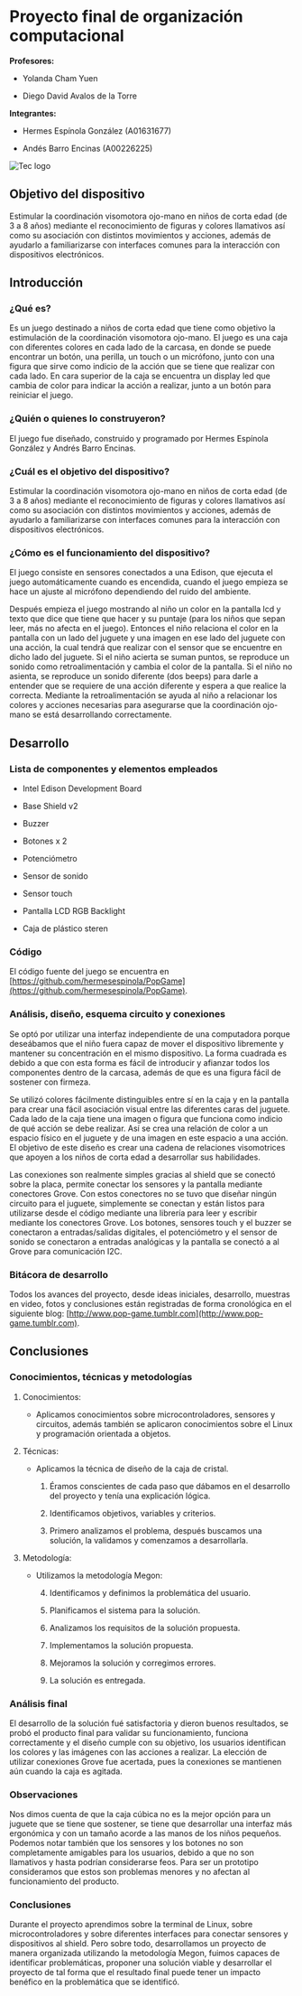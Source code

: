 # Proyecto final de organización computacional

**Profesores:**

* Yolanda Cham Yuen

* Diego David Avalos de la Torre

**Integrantes:**

* Hermes Espínola González (A01631677)

* Andés Barro Encinas (A00226225)

![Tec logo](http://sitios.itesm.mx/identidad/img/logotipo/secundario.jpg)

## Objetivo del dispositivo

Estimular la coordinación visomotora ojo-mano en niños de corta edad (de 3 a 8 años) mediante el reconocimiento de figuras y colores llamativos así como su asociación con distintos movimientos y acciones, además de ayudarlo a familiarizarse con interfaces comunes para la interacción con dispositivos electrónicos.

## Introducción

### ¿Qué es?

Es un juego destinado a niños de corta edad que tiene como objetivo la estimulación de la coordinación visomotora ojo-mano. El juego es una caja con diferentes colores en cada lado de la carcasa, en donde se puede encontrar un botón, una perilla, un touch o un micrófono, junto con una figura que sirve como indicio de la acción que se tiene que realizar con cada lado. En cara superior de la caja se encuentra un display led que cambia de color para indicar la acción a realizar, junto a un botón para reiniciar el juego.

### ¿Quién o quienes lo construyeron?

El juego fue diseñado, construido y programado por Hermes Espínola González y Andrés Barro Encinas.

### ¿Cuál es el objetivo del dispositivo?

Estimular la coordinación visomotora ojo-mano en niños de corta edad (de 3 a 8 años) mediante el reconocimiento de figuras y colores llamativos así como su asociación con distintos movimientos y acciones, además de ayudarlo a familiarizarse con interfaces comunes para la interacción con dispositivos electrónicos.

### ¿Cómo es el funcionamiento del dispositivo?

El juego consiste en sensores conectados a una Edison, que ejecuta el juego automáticamente cuando es encendida, cuando el juego empieza se hace un ajuste al micrófono dependiendo del ruido del ambiente.

Después empieza el juego mostrando al niño un color en la pantalla lcd y texto que dice que tiene que hacer y su puntaje (para los niños que sepan leer, más no afecta en el juego). Entonces el niño relaciona el color en la pantalla con un lado del juguete y una imagen en ese lado del juguete con una acción, la cual tendrá que realizar con el sensor que se encuentre en dicho lado del juguete. Si el niño acierta se suman puntos, se reproduce un sonido como retroalimentación y cambia el color de la pantalla. Si el niño no asienta, se reproduce un sonido diferente (dos beeps) para darle a entender que se requiere de una acción diferente y espera a que realice la correcta. Mediante la retroalimentación se ayuda al niño a relacionar los colores y acciones necesarias para asegurarse que la coordinación ojo-mano se está desarrollando correctamente.

## Desarrollo

### Lista de componentes y elementos empleados

* Intel Edison Development Board

* Base Shield v2

* Buzzer

* Botones x 2

* Potenciómetro

* Sensor de sonido

* Sensor touch

* Pantalla LCD RGB Backlight

* Caja de plástico steren

### Código

El código fuente del juego se encuentra en [https://github.com/hermesespinola/PopGame](https://github.com/hermesespinola/PopGame).

### Análisis, diseño, esquema circuito y conexiones

Se optó por utilizar una interfaz independiente de una computadora porque deseábamos que el niño fuera capaz de mover el dispositivo libremente y mantener su concentración en el mismo dispositivo. La forma cuadrada es debido a que con esta forma es fácil de introducir y afianzar todos los componentes dentro de la carcasa, además de que es una figura fácil de sostener con firmeza.

Se utilizó colores fácilmente distinguibles entre sí en la caja y en la pantalla para crear una fácil asociación visual entre las diferentes caras del juguete. Cada lado de la caja tiene una imagen o figura que funciona como indicio de qué acción se debe realizar. Así se crea una relación de color a un espacio físico en el juguete y de una imagen en este espacio a una acción. El objetivo de este diseño es crear una cadena de relaciones visomotrices que apoyen a los niños de corta edad a desarrollar sus habilidades.

Las conexiones son realmente simples gracias al shield que se conectó sobre la placa, permite conectar los sensores y la pantalla mediante conectores Grove. Con estos conectores no se tuvo que diseñar ningún circuito para el juguete, simplemente se conectan y están listos para utilizarse desde el código mediante una librería para leer y escribir mediante los conectores Grove. Los botones, sensores touch y el buzzer se conectaron a entradas/salidas digitales, el potenciómetro y el sensor de sonido se conectaron a entradas analógicas y la pantalla se conectó a al Grove para comunicación I2C.

### Bitácora de desarrollo

Todos los avances del proyecto, desde ideas iniciales, desarrollo, muestras en video, fotos y conclusiones están registradas de forma cronológica en el siguiente blog: [http://www.pop-game.tumblr.com](http://www.pop-game.tumblr.com).

## Conclusiones

### Conocimientos, técnicas y metodologías

1. Conocimientos:

    * Aplicamos conocimientos sobre microcontroladores, sensores y circuitos, además también se aplicaron conocimientos sobre el Linux y programación orientada a objetos.

2. Técnicas:

    * Aplicamos la técnica de diseño de la caja de cristal.

        1. Éramos conscientes de cada paso que dábamos en el desarrollo del proyecto y tenía una explicación lógica.

        2. Identificamos objetivos, variables y criterios.

        3. Primero analizamos el problema, después buscamos una solución, la validamos y comenzamos a desarrollarla.

3. Metodología:

    * Utilizamos la metodología Megon:

        4. Identificamos y definimos la problemática del usuario.

        5. Planificamos el sistema para la solución.

        6. Analizamos los requisitos de la solución propuesta.

        7. Implementamos la solución propuesta.

        8. Mejoramos la solución y corregimos errores.

        9. La solución es entregada.

### Análisis final

El desarrollo de la solución fué satisfactoria y dieron buenos resultados, se probó el producto final para validar su funcionamiento, funciona correctamente y el diseño cumple con su objetivo, los usuarios identifican los colores y las imágenes con las acciones a realizar. La elección de utilizar conexiones Grove fue acertada, pues la conexiones se mantienen aún cuando la caja es agitada.

### Observaciones

Nos dimos cuenta de que la caja cúbica no es la mejor opción para un juguete que se tiene que sostener, se tiene que desarrollar una interfaz más ergonómica y con un tamaño acorde a las manos de los niños pequeños. Podemos notar también que los sensores y los botones no son completamente amigables para los usuarios, debido a que no son llamativos y hasta podrían considerarse feos. Para ser un prototipo consideramos que estos son problemas menores y no afectan al funcionamiento del producto.

### Conclusiones

Durante el proyecto aprendimos sobre la terminal de Linux, sobre microcontroladores y sobre diferentes interfaces para conectar sensores y dispositivos al shield. Pero sobre todo, desarrollamos un proyecto de manera organizada utilizando la metodología Megon, fuimos capaces de identificar problemáticas, proponer una solución viable y desarrollar el proyecto de tal forma que el resultado final puede tener un impacto benéfico en la problemática que se identificó.
